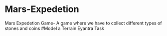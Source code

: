 # Mars-Expedetion
Mars Expedetion Game- A game where we have to collect different types of stones and coins #Model a Terrain Eyantra Task
